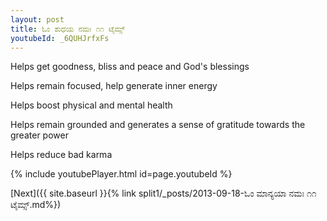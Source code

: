 ```yaml
---
layout: post
title: ಓಂ ಶುಧಯ ನಮಃ ೧೧ ಟೈಮ್ಸ್
youtubeId: _6QUHJrfxFs
---
```

 
 
Helps get goodness, bliss and peace and God's blessings
 
Helps remain focused, help generate inner energy 
 
Helps boost physical and mental health 
 
Helps remain grounded and generates a sense of gratitude towards the greater power 
 
Helps reduce bad karma
 
 
 
 


{% include youtubePlayer.html id=page.youtubeId %}
 
[Next]({{ site.baseurl }}{% link  split1/_posts/2013-09-18-ಓಂ ಮಾನ್ಯಯಾ ನಮಃ ೧೧ ಟೈಮ್ಸ್.md%})
 
